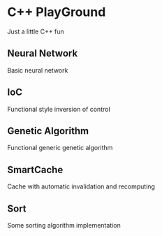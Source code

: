 C++ PlayGround
==============

Just a little C++ fun

Neural Network
--------------

Basic neural network

IoC
---

Functional style inversion of control 

Genetic Algorithm
-----------------

Functional generic genetic algorithm

SmartCache
----------

Cache with automatic invalidation and recomputing


Sort
----

Some sorting algorithm implementation
